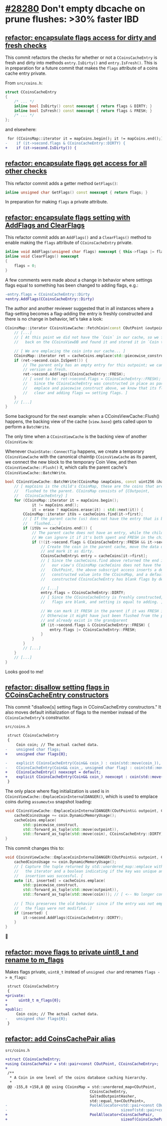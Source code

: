 # [#28280](https://github.com/bitcoin/bitcoin/pull/28280) Don't empty dbcache on prune flushes: >30% faster IBD

## [refactor: encapsulate flags access for dirty and fresh checks](https://github.com/bitcoin/bitcoin/pull/28280/commits/0383defd049fa1feb6de7abea259041487ccda1d)

This commit refactors the checks for whether or not a `CCoinsCacheEntry` is fresh and dirty into methods `entry.IsDirty()` and `entry.IsFresh()`. This is in preparation for a future commit that makes the `flags` attribute of a coins cache entry private.

From `src/coins.h`:
```cpp
struct CCoinsCacheEntry
{
    /* ... */
    inline bool IsDirty() const noexcept { return flags & DIRTY; }
    inline bool IsFresh() const noexcept { return flags & FRESH; }
    /* ... */
};
```

and elsewhere:

```diff
 for (CCoinsMap::iterator it = mapCoins.begin(); it != mapCoins.end();) {
-    if (it->second.flags & CCoinsCacheEntry::DIRTY) {
+    if (it->second.IsDirty()) {
```

## [refactor: encapsulate flags get access for all other checks](https://github.com/bitcoin/bitcoin/pull/28280/commits/fc3501d14c27a0103650d6054c4027274b18ed4f)

This refactor commit adds a getter method `GetFlags()`:

```cpp
inline unsigned char GetFlags() const noexcept { return flags; }
```

In preparation for making `flags` a private attribute.

## [refactor: encapsulate flags setting with AddFlags and ClearFlags](https://github.com/bitcoin/bitcoin/pull/28280/commits/5907ace1e6cf1c415eeff1467a348468a8a967b0)

This refactor commit adds an `AddFlags()` and a `ClearFlags()` method to enable
making the `flags` attribute of `CCoinsCacheEntry` private.

```cpp
inline void AddFlags(unsigned char flags) noexcept { this->flags |= flags; }
inline void ClearFlags() noexcept
{
    flags = 0;
}
```

A few comments were made about a change in behavior where settings flags equal
to something has been changed to adding flags, e.g.:

```diff
-entry.flags = CCoinsCacheEntry::Dirty
+entry.AddFlags(CCoinsCacheEntry::Dirty)
```

The author and another reviewer suggested that in all instances where a
flag-setting becomes a flag-adding the entry is freshly constructed and there
is no change in behavior, let's take a look:

```cpp
CCoinsMap::iterator CCoinsViewCache::FetchCoin(const COutPoint &outpoint) const {
    // [...]
    // [ At this point we did not have the `Coin` in our cache, so we fell
    //   back on the CCoinsViewDB and found it and stored it in `Coin tmp`. ]

    // [ We are emplacing the coin into our cache... ]
    CCoinsMap::iterator ret = cacheCoins.emplace(std::piecewise_construct, std::forward_as_tuple(outpoint), std::forward_as_tuple(std::move(tmp))).first;
    if (ret->second.coin.IsSpent()) {
        // The parent only has an empty entry for this outpoint; we can consider our
        // version as fresh.
        ret->second.AddFlags(CCoinsCacheEntry::FRESH);
        // [ used to be: ret->second.flags = CCoinsCacheEntry::FRESH);
        //   Since the CCoinsCacheEntry was constructed in place as part of the
        //   emplace and piecewise_construct above, we know that its flags are
        //   clear and adding flags == setting flags. ]
    }
    // [...]
}
```

Some background for the next example: when a CCoinsViewCache::Flush() happens,
the backing view of the cache (`view.base`) gets called upon to perform a
`BatchWrite`.

The only time when a `CCoinsViewCache` is the backing view of another
`CCoinsView` is:

Whenever `ChainState::ConnectTip` happens, we create a temporary
`CCoinsViewCache` with the canonical chaintip `CCoinsViewCache` as its parent,
we connect the new block to the temporary Coin View, and then
`CCoinsViewCache::Flush()` it, which calls the parent cache's
`CCoinsViewCache::BatchWrite`.

```cpp
bool CCoinsViewCache::BatchWrite(CCoinsMap &mapCoins, const uint256 &hashBlockIn, bool erase) {
    // [ mapCoins is the child's CCoinMap, these are the coins that are getting
    //   flushed to the parent. CCoinsMap consists of {COutpoint,
    //   CCoinsCacheEntry} ] 
    for (CCoinsMap::iterator it = mapCoins.begin();
            it != mapCoins.end();
            it = erase ? mapCoins.erase(it) : std::next(it)) {
        CCoinsMap::iterator itUs = cacheCoins.find(it->first);
        // [ If the parent cache (us) does not have the entry that is being
        //   flushed... ]
        if (itUs == cacheCoins.end()) {
            // The parent cache does not have an entry, while the child cache does.
            // We can ignore it if it's both spent and FRESH in the child
            if (!(it->second.flags & CCoinsCacheEntry::FRESH && it->second.coin.IsSpent())) {
                // Create the coin in the parent cache, move the data up
                // and mark it as dirty.
                CCoinsCacheEntry& entry = cacheCoins[it->first];
                // [ Since the cacheCoins.find above returned the end iterator,
                //   our view's CCoinsMap cacheCoins does not have the given
                //   COutPoint, the above subscript access inserts a default
                //   constructed value into the CCoinsMap, and a default
                //   constructed CCoinsCacheEntry has blank flags by default. ]

                // [...]
                entry.flags = CCoinsCacheEntry::DIRTY;
                // [ Since the CCoinsCacheEntry is freshly constructed, its
                //   flags are blank, and setting is equal to adding. ]

                // We can mark it FRESH in the parent if it was FRESH in the child
                // Otherwise it might have just been flushed from the parent's cache
                // and already exist in the grandparent
                if (it->second.flags & CCoinsCacheEntry::FRESH) {
                    entry.flags |= CCoinsCacheEntry::FRESH;
                }
            }
        }
        // [...]
    }
    // [...]
}
```

Looks good to me!

## [refactor: disallow setting flags in CCoinsCacheEntry constructors](https://github.com/bitcoin/bitcoin/pull/28280/commits/5b18c53b5ae5215bdd1e960a65e45f740ce14129)

This commit "disallow[s] setting flags in CCoinsCacheEntry constructors." It
also moves default initialization of flags to the member instead of the
`CCoinsCacheEntry`'s constructor.

`src/coins.h`
```diff
 struct CCoinsCacheEntry
 {
     Coin coin; // The actual cached data.
-    unsigned char flags;
+    unsigned char flags{0};

-    explicit CCoinsCacheEntry(Coin&& coin_) : coin(std::move(coin_)), flags(0) {}
-    CCoinsCacheEntry(Coin&& coin_, unsigned char flag) : coin(std::move(coin_)), flags(flag) {}
+    CCoinsCacheEntry() noexcept = default;
+    explicit CCoinsCacheEntry(Coin&& coin_) noexcept : coin(std::move(coin_)) {}
 }
```

The only place where flag initialization is used is in
`CCoinsViewCache::EmplaceCoinInternalDANGER()`, which is used to emplace coins
during `assumeutxo` snapshot loading:

```cpp
void CCoinsViewCache::EmplaceCoinInternalDANGER(COutPoint&& outpoint, Coin&& coin) {
    cachedCoinsUsage += coin.DynamicMemoryUsage();
    cacheCoins.emplace(
        std::piecewise_construct,
        std::forward_as_tuple(std::move(outpoint)),
        std::forward_as_tuple(std::move(coin), CCoinsCacheEntry::DIRTY)); // [ <-- The line in question ]
}
```

This commit changes this to:

```cpp
void CCoinsViewCache::EmplaceCoinInternalDANGER(COutPoint&& outpoint, Coin&& coin) {
    cachedCoinsUsage += coin.DynamicMemoryUsage();
    // [ Capture the tuple returned by std::unordered_map::emplace with
    //   the iterator and a boolean indicating if the key was unique and
    //   insertion was succesful. [
    auto [it, inserted] = cacheCoins.emplace(
        std::piecewise_construct,
        std::forward_as_tuple(std::move(outpoint)),
        std::forward_as_tuple(std::move(coin))); // [ <-- No longer construct the CoinsCacheEntry with a flag argument ]
        
    // [ This preserves the old behavior since if the entry was not emplaced,
    //   the flags were not modified. ]
    if (inserted) {
        it->second.AddFlags(CCoinsCacheEntry::DIRTY);
    }
}
```

󰄹

## [refactor: move flags to private uint8_t and rename to m_flags](https://github.com/bitcoin/bitcoin/pull/28280/commits/9da4e90c1d4bb10d981335e183bd0605daa8b523)

Makes flags private, `uint8_t` instead of `unsigned char` and renames `flags ->
m_flags`:

```diff
 struct CCoinsCacheEntry 
 {
+private:
+     uint8_t m_flags{0};
+
+public:
     Coin coin; // The actual cached data.
-    unsigned char flags{0};
 }
```

## [refactor: add CoinsCachePair alias](https://github.com/bitcoin/bitcoin/pull/28280/commits/a1444346464cff778f317d5d89eccfa0c9b8759e)

`src/coins.h`
```diff
+struct CCoinsCacheEntry;
+using CoinsCachePair = std::pair<const COutPoint, CCoinsCacheEntry>;
+
 /**
  * A Coin in one level of the coins database caching hierarchy.
  *
 @@ -155,8 +158,8 @@ using CCoinsMap = std::unordered_map<COutPoint,
                                      CCoinsCacheEntry,
                                      SaltedOutpointHasher,
                                      std::equal_to<COutPoint>,
-                                     PoolAllocator<std::pair<const COutPoint, CCoinsCacheEntry>,
-                                                   sizeof(std::pair<const COutPoint, CCoinsCacheEntry>) + sizeof(void*) * 4>>;
+                                     PoolAllocator<CoinsCachePair,
+                                                   sizeof(CoinsCachePair) + sizeof(void*) * 4>>;
```






